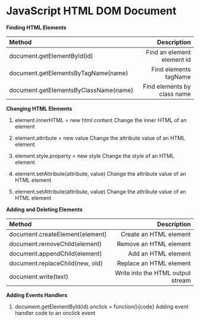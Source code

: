 # JavaScript HTML DOM Document

**Finding HTML Elements**

| Method                                |                 Description |
| :------------------------------------ | --------------------------: |
| document.getElementById(id)           |  Find an element element id |
| document.getElementsByTagName(name)   |       Find elements tagName |
| document.getElementsByClassName(name) | Find elements by class name |

**Changing HTML Elements**

1. element.innerHTML = new html content
   Change the inner HTML of an element

2. element.attribute = new value
   Change the attribute value of an HTML element

3. element.style.property = new style
   Change the style of an HTML element

4. element.setAttribute(attribute, value)
   Change the attribute value of an HTML element

5. element.setAttribute(attribute, value)
   Change the attribute value of an HTML element

**Adding and Deleting Elements**

| Method                          |                       Description |
| :------------------------------ | --------------------------------: |
| document.createElement(element) |            Create an HTML element |
| document.removeChild(element)   |            Remove an HTML element |
| document.appendChild(element)   |               Add an HTML element |
| document.replaceChild(new, old) |           Replace an HTML element |
| document.write(text)            | Write into the HTML output stream |

**Adding Events Handlers**

1. document.getElementById(id).onclick = function(){code}
   Adding event handler code to an onclick event
